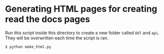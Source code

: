 # Generating HTML pages for creating read the docs pages

Run this script inside this directory to create a new folder called `OUT` and `api`. They will be overwritten each time the script is ran. 

```bash
$ python make_html.py
```





